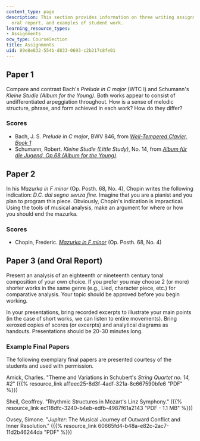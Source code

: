 ```yaml
---
content_type: page
description: This section provides information on three writing assignments and an
  oral report, and examples of student work.
learning_resource_types:
- Assignments
ocw_type: CourseSection
title: Assignments
uid: 89e8e832-554b-d833-0693-c2b217c8fe01
---
```


Paper 1
-------

Compare and contrast Bach's _Prelude in C major_ (WTC I) and Schumann's _Kleine Studie (Album for the Young)_. Both works appear to consist of undifferentiated arpeggiation throughout. How is a sense of melodic structure, phrase, and form achieved in each work? How do they differ?

### Scores

*   Bach, J. S. _Prelude in C major_, BWV 846, from [_Well-Tempered Clavier, Book 1_](http://imslp.org/wiki/Well-Tempered_Clavier%2C_Book_1_Nos._1-12%2C_BWV_846-857_%28Bach%2C_Johann_Sebastian%29)
*   Schumann, Robert. _Kleine Studie (Little Study)_, No. 14, from [_Album für die Jugend, Op.68 (Album for the Young)_](http://imslp.org/wiki/Album_f%C3%BCr_die_Jugend%2C_Op.68_%28Schumann%2C_Robert%29).

Paper 2
-------

In his _Mazurka in F minor_ (Op. Posth. 68, No. 4), Chopin writes the following indication: _D.C. dal segno senza fine_. Imagine that you are a pianist and you plan to program this piece. Obviously, Chopin's indication is impractical. Using the tools of musical analysis, make an argument for where or how you should end the mazurka.

### Scores

*   Chopin, Frederic. [_Mazurka in F minor_](http://imslp.org/wiki/Mazurkas_Op.68_%28Chopin%2C_Frederic%29) (Op. Posth. 68, No. 4)

Paper 3 (and Oral Report)
-------------------------

Present an analysis of an eighteenth or nineteenth century tonal composition of your own choice. If you prefer you may choose 2 (or more) shorter works in the same genre (e.g., Lied, character piece, etc.) for comparative analysis. Your topic should be approved before you begin working.

In your presentations, bring recorded excerpts to illustrate your main points (in the case of short works, we can listen to entire movements). Bring xeroxed copies of scores (or excerpts) and analytical diagrams as handouts. Presentations should be 20-30 minutes long.

### Example Final Papers

The following exemplary final papers are presented courtesy of the students and used with permission.

Amick, Charles. "Theme and Variations in Schubert's _String Quartet no. 14, #2_" ({{% resource_link a11eec25-8d3f-4adf-321a-8c667590bfe6 "PDF" %}})

Sheil, Geoffrey. "Rhythmic Structures in Mozart's Linz Symphony." ({{% resource_link ec118dfc-3240-b4eb-edfb-4987f61a2143 "PDF - 1.1 MB" %}})

Ovsey, Simone. "_Jupiter_: The Musical Journey of Outward Conflict and Inner Resolution." ({{% resource_link 60665fd4-b48a-e82c-2ac7-11d2b46244da "PDF" %}})